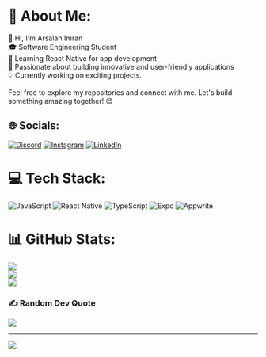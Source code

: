 # 💫 About Me:
👋 Hi, I'm Arsalan Imran<br>🎓 Software Engineering Student<br>📱 Learning React Native for app development<br>🚀 Passionate about building innovative and user-friendly applications<br>💡 Currently working on exciting projects.<br><br>Feel free to explore my repositories and connect with me. Let's build something amazing together! 😊


## 🌐 Socials:
[![Discord](https://img.shields.io/badge/Discord-%237289DA.svg?logo=discord&logoColor=white)](https://discord.gg/arsalan1290) [![Instagram](https://img.shields.io/badge/Instagram-%23E4405F.svg?logo=Instagram&logoColor=white)](https://instagram.com/arsalanimran1) [![LinkedIn](https://img.shields.io/badge/LinkedIn-%230077B5.svg?logo=linkedin&logoColor=white)](https://linkedin.com/in/https://www.linkedin.com/in/arsalan-imran-699a46255) 

# 💻 Tech Stack:
![JavaScript](https://img.shields.io/badge/javascript-%23323330.svg?style=for-the-badge&logo=javascript&logoColor=%23F7DF1E) ![React Native](https://img.shields.io/badge/react_native-%2320232a.svg?style=for-the-badge&logo=react&logoColor=%2361DAFB) ![TypeScript](https://img.shields.io/badge/typescript-%23007ACC.svg?style=for-the-badge&logo=typescript&logoColor=white) ![Expo](https://img.shields.io/badge/expo-1C1E24?style=for-the-badge&logo=expo&logoColor=#D04A37) ![Appwrite](https://img.shields.io/badge/Appwrite-%23FD366E.svg?style=for-the-badge&logo=appwrite&logoColor=white)
# 📊 GitHub Stats:
![](https://github-readme-stats.vercel.app/api?username=Arsalan-78&theme=dark&hide_border=false&include_all_commits=false&count_private=false)<br/>
![](https://github-readme-streak-stats.herokuapp.com/?user=Arsalan-78&theme=dark&hide_border=false)<br/>
![](https://github-readme-stats.vercel.app/api/top-langs/?username=Arsalan-78&theme=dark&hide_border=false&include_all_commits=false&count_private=false&layout=compact)

### ✍️ Random Dev Quote
![](https://quotes-github-readme.vercel.app/api?type=horizontal&theme=radical)

---
[![](https://visitcount.itsvg.in/api?id=Arsalan-78&icon=0&color=0)](https://visitcount.itsvg.in)

<!-- Proudly created with GPRM ( https://gprm.itsvg.in ) -->
